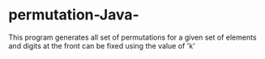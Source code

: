# permutation-Java-
This program generates all set of permutations for a  given set of elements and digits at the front can be fixed using the value of 'k'
